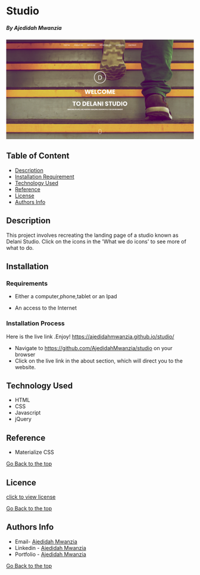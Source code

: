 # Studio


##### By Ajedidah Mwanzia 


<img src="https://github.com/AjedidahMwanzia/studio/blob/master/assets/screenshot.png">


## Table of Content

+ [Description](#description)
+ [Installation Requirement](#Installation)
+ [Technology Used](#technology-used)
+ [Reference](#reference)
+ [License](#license)
+ [Authors Info](#author-Info)

## Description
<p>This project involves recreating the landing page of a studio known as Delani Studio. Click on the icons in the 'What we do icons' to see more of what to do.</p> 


## Installation

### Requirements

* Either a computer,phone,tablet or an Ipad

* An access to the Internet

### Installation Process
Here is the live link .Enjoy! https://ajedidahmwanzia.github.io/studio/
* Navigate to https://github.com/AjedidahMwanzia/studio on your browser
* Click on the live link in the about section, which will direct you to the website.

## Technology Used
* HTML 
* CSS 
* Javascript
* jQuery

## Reference
* Materialize CSS

[Go Back to the top](#Studio)

## Licence

[click to view license](LICENSE)

[Go Back to the top](#Studio)

## Authors Info

-   Email- [Ajedidah Mwanzia](mailto:ajedidah.mwanzia@student.moringaschool.com)
-   Linkedin - [Ajedidah Mwanzia](https://www.linkedin.com/in/ajedidah-mwanzia/)
-   Portfolio - [Ajedidah Mwanzia](https://ajedidahmwanzia.github.io/portfolio/)


[Go Back to the top](#Studio )
